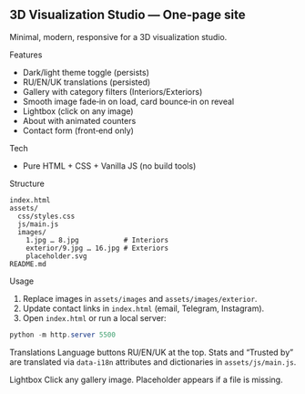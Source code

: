 ## 3D Visualization Studio — One‑page site

Minimal, modern, responsive for a 3D visualization studio.

Features
- Dark/light theme toggle (persists)
- RU/EN/UK translations (persisted)
- Gallery with category filters (Interiors/Exteriors)
- Smooth image fade‑in on load, card bounce‑in on reveal
- Lightbox (click on any image)
- About with animated counters
- Contact form (front‑end only)

Tech
- Pure HTML + CSS + Vanilla JS (no build tools)

Structure
```
index.html
assets/
  css/styles.css
  js/main.js
  images/
    1.jpg … 8.jpg           # Interiors
    exterior/9.jpg … 16.jpg # Exteriors
    placeholder.svg
README.md
```

Usage
1) Replace images in `assets/images` and `assets/images/exterior`.
2) Update contact links in `index.html` (email, Telegram, Instagram).
3) Open `index.html` or run a local server:
```powershell
python -m http.server 5500
```

Translations
Language buttons RU/EN/UK at the top. Stats and “Trusted by” are translated via `data-i18n` attributes and dictionaries in `assets/js/main.js`.

Lightbox
Click any gallery image. Placeholder appears if a file is missing.